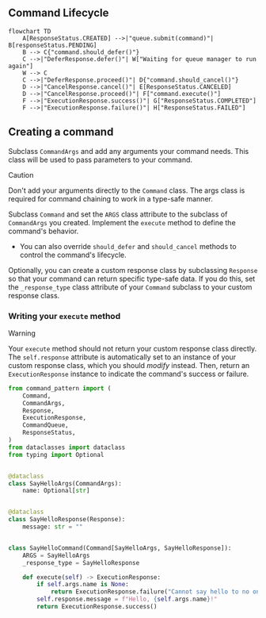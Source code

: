

## Command Lifecycle
```mermaid
flowchart TD
    A[ResponseStatus.CREATED] -->|"queue.submit(command)"| B[responseStatus.PENDING]
    B --> C{"command.should_defer()"}
    C -->|"DeferResponse.defer()"| W["Waiting for queue manager to run again"]
    W --> C
    C -->|"DeferResponse.proceed()"| D{"command.should_cancel()"}
    D -->|"CancelResponse.cancel()"| E[ResponseStatus.CANCELED]
    D -->|"CancelResponse.proceed()"| F["command.execute()"]
    F -->|"ExecutionResponse.success()"| G["ResponseStatus.COMPLETED"]
    F -->|"ExecutionResponse.failure()"| H["ResponseStatus.FAILED"]
```


## Creating a command
Subclass `CommandArgs` and add any arguments your command needs. This class will be used to pass parameters to your command.

> [!CAUTION]
> Don't add your arguments directly to the `Command` class. The args class is required for command chaining to work in a type-safe manner.

Subclass `Command` and set the `ARGS` class attribute to the subclass of `CommandArgs` you created. Implement the `execute` method to define the command's behavior.
- You can also override `should_defer` and `should_cancel` methods to control the command's lifecycle.

Optionally, you can create a custom response class by subclassing `Response` so that your command can return specific type-safe data. If you do this, set the `_response_type` class attribute of your `Command` subclass to your custom response class.

### Writing your `execute` method
> [!WARNING]  
> Your `execute` method should not return your custom response class directly. 
> The `self.response` attribute is automatically set to an instance of your custom response class, which you should *modify* instead. Then, return an `ExecutionResponse` instance to indicate the command's success or failure. 

```python
from command_pattern import (
    Command,
    CommandArgs,
    Response,
    ExecutionResponse,
    CommandQueue,
    ResponseStatus,
)
from dataclasses import dataclass
from typing import Optional


@dataclass
class SayHelloArgs(CommandArgs):
    name: Optional[str]


@dataclass
class SayHelloResponse(Response):
    message: str = ""


class SayHelloCommand(Command[SayHelloArgs, SayHelloResponse]):
    ARGS = SayHelloArgs
    _response_type = SayHelloResponse

    def execute(self) -> ExecutionResponse:
        if self.args.name is None:
            return ExecutionResponse.failure("Cannot say hello to no one.")
        self.response.message = f"Hello, {self.args.name}!"
        return ExecutionResponse.success()
```
    